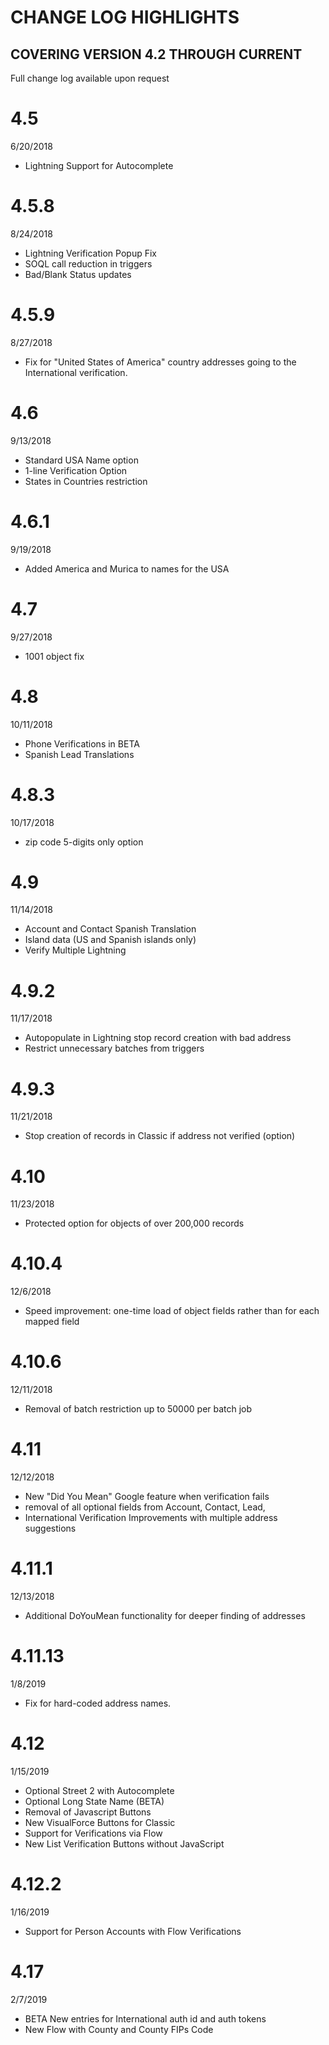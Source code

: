 # CHANGE LOG HIGHLIGHTS
## COVERING VERSION 4.2 THROUGH CURRENT
Full change log available upon request

# 4.5
6/20/2018

* Lightning Support for Autocomplete

# 4.5.8
8/24/2018

* Lightning Verification Popup Fix
* SOQL call reduction in triggers
* Bad/Blank Status updates

# 4.5.9
8/27/2018

* Fix for "United States of America" country addresses going to the International verification.	

# 4.6
9/13/2018

* Standard USA Name option
* 1-line Verification Option
* States in Countries restriction	

# 4.6.1
9/19/2018

* Added America and Murica to names for the USA	

# 4.7
9/27/2018

* 1001 object fix	

# 4.8
10/11/2018

* Phone Verifications in BETA
* Spanish Lead Translations

# 4.8.3
10/17/2018

* zip code 5-digits only option	

# 4.9
11/14/2018

* Account and Contact Spanish Translation
* Island data (US and Spanish islands only)
* Verify Multiple Lightning	

# 4.9.2
11/17/2018

* Autopopulate in Lightning stop record creation with bad address
* Restrict unnecessary batches from triggers

# 4.9.3
11/21/2018

* Stop creation of records in Classic if address not verified (option)	

# 4.10
11/23/2018

* Protected option for objects of over 200,000 records	

# 4.10.4
12/6/2018

* Speed improvement: one-time load of object fields rather than for each mapped field	

# 4.10.6
12/11/2018

* Removal of batch restriction up to 50000 per batch job

# 4.11
12/12/2018

* New "Did You Mean" Google feature when verification fails
* removal of all optional fields from Account, Contact, Lead, 
* International Verification Improvements with multiple address suggestions

# 4.11.1
12/13/2018

* Additional DoYouMean functionality for deeper finding of addresses

# 4.11.13
1/8/2019

* Fix for hard-coded address names. 

# 4.12
1/15/2019

* Optional Street 2 with Autocomplete
* Optional Long State Name (BETA)
* Removal of Javascript Buttons
* New VisualForce Buttons for Classic
* Support for Verifications via Flow
* New List Verification Buttons without JavaScript

# 4.12.2
1/16/2019

* Support for Person Accounts with Flow Verifications

# 4.17
2/7/2019

* BETA New entries for International auth id and auth tokens
* New Flow with County and County FIPs Code
